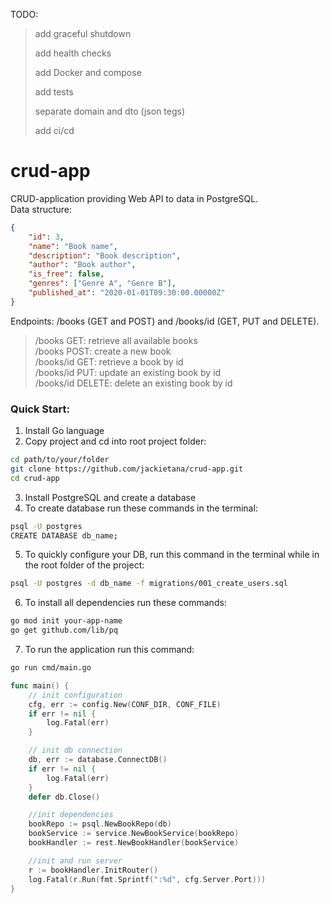TODO:
> add graceful shutdown
> 
> add health checks
> 
> add Docker and compose
> 
> add tests
> 
> separate domain and dto (json tegs)
> 
> add ci/cd



# crud-app
CRUD-application providing Web API to data in PostgreSQL.  
Data structure:
```json
{
    "id": 3,
    "name": "Book name",
    "description": "Book description",
    "author": "Book author",
    "is_free": false,
    "genres": ["Genre A", "Genre B"],
    "published_at": "2020-01-01T09:30:00.00000Z"
}
```
Endpoints: /books (GET and POST) and /books/id (GET, PUT and DELETE).
> /books GET: retrieve all available books  
> /books POST: create a new book  
> /books/id GET: retrieve a book by id  
> /books/id PUT: update an existing book by id  
> /books/id DELETE: delete an existing book by id

### Quick Start:
1. Install Go language
2. Copy project and cd into root project folder:
```bash
cd path/to/your/folder
git clone https://github.com/jackietana/crud-app.git
cd crud-app
```
3. Install PostgreSQL and create a database
4. To create database run these commands in the terminal:
```bash
psql -U postgres
CREATE DATABASE db_name;
```
5. To quickly configure your DB, run this command in the terminal while in the root folder of the project:
```bash
psql -U postgres -d db_name -f migrations/001_create_users.sql
```
6. To install all dependencies run these commands:
```bash
go mod init your-app-name
go get github.com/lib/pq
```
7. To run the application run this command:
```bash
go run cmd/main.go
```
```go
func main() {
	// init configuration
	cfg, err := config.New(CONF_DIR, CONF_FILE)
	if err != nil {
		log.Fatal(err)
	}

	// init db connection
	db, err := database.ConnectDB()
	if err != nil {
		log.Fatal(err)
	}
	defer db.Close()

	//init dependencies
	bookRepo := psql.NewBookRepo(db)
	bookService := service.NewBookService(bookRepo)
	bookHandler := rest.NewBookHandler(bookService)

	//init and run server
	r := bookHandler.InitRouter()
	log.Fatal(r.Run(fmt.Sprintf(":%d", cfg.Server.Port)))
}
```
